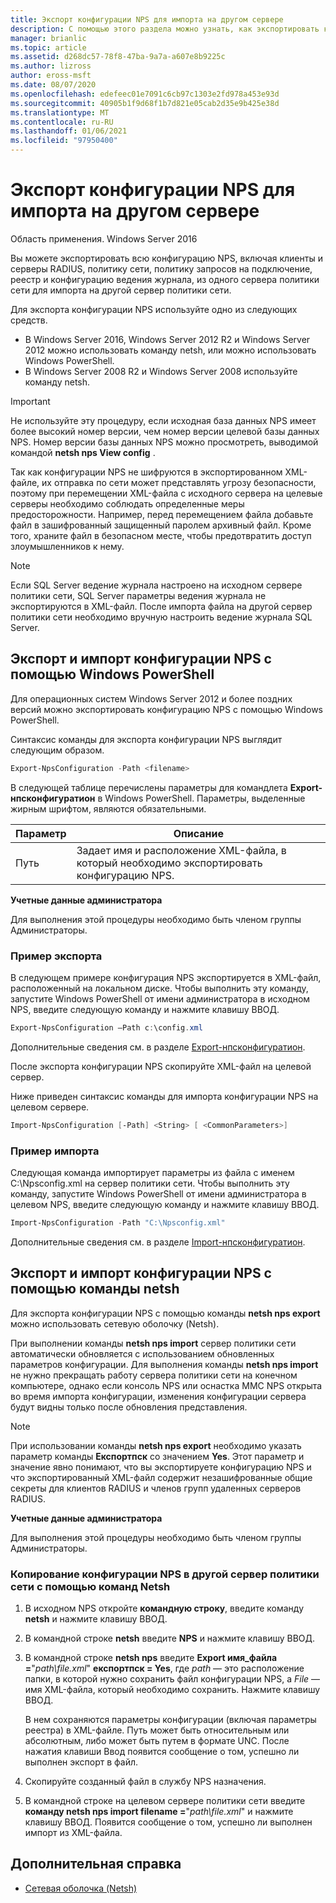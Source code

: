 ```yaml
---
title: Экспорт конфигурации NPS для импорта на другом сервере
description: С помощью этого раздела можно узнать, как экспортировать конфигурацию сервера политики сети в Windows Server 2016.
manager: brianlic
ms.topic: article
ms.assetid: d268dc57-78f8-47ba-9a7a-a607e8b9225c
ms.author: lizross
author: eross-msft
ms.date: 08/07/2020
ms.openlocfilehash: edefeec01e7091c6cb97c1303e2fd978a453e93d
ms.sourcegitcommit: 40905b1f9d68f1b7d821e05cab2d35e9b425e38d
ms.translationtype: MT
ms.contentlocale: ru-RU
ms.lasthandoff: 01/06/2021
ms.locfileid: "97950400"
---
```

# <a name="export-an-nps-configuration-for-import-on-another-server"></a>Экспорт конфигурации NPS для импорта на другом сервере

Область применения. Windows Server 2016

Вы можете экспортировать всю конфигурацию NPS, включая клиенты и серверы RADIUS, политику сети, политику запросов на подключение, реестр и конфигурацию ведения журнала, из одного сервера политики сети для импорта на другой сервер политики сети.

Для экспорта конфигурации NPS используйте одно из следующих средств.

- В Windows Server 2016, Windows Server 2012 R2 и Windows Server 2012 можно использовать команду netsh, или можно использовать Windows PowerShell.
- В Windows Server 2008 R2 и Windows Server 2008 используйте команду netsh.

> [!IMPORTANT]
> Не используйте эту процедуру, если исходная база данных NPS имеет более высокий номер версии, чем номер версии целевой базы данных NPS. Номер версии базы данных NPS можно просмотреть, выводимой командой **netsh nps View config** .

Так как конфигурации NPS не шифруются в экспортированном XML-файле, их отправка по сети может представлять угрозу безопасности, поэтому при перемещении XML-файла с исходного сервера на целевые серверы необходимо соблюдать определенные меры предосторожности. Например, перед перемещением файла добавьте файл в зашифрованный защищенный паролем архивный файл. Кроме того, храните файл в безопасном месте, чтобы предотвратить доступ злоумышленников к нему.

> [!NOTE]
> Если SQL Server ведение журнала настроено на исходном сервере политики сети, SQL Server параметры ведения журнала не экспортируются в XML-файл. После импорта файла на другой сервер политики сети необходимо вручную настроить ведение журнала SQL Server.

## <a name="export-and-import-the-nps-configuration-by-using-windows-powershell"></a>Экспорт и импорт конфигурации NPS с помощью Windows PowerShell

Для операционных систем Windows Server 2012 и более поздних версий можно экспортировать конфигурацию NPS с помощью Windows PowerShell.

Синтаксис команды для экспорта конфигурации NPS выглядит следующим образом.

```powershell
Export-NpsConfiguration -Path <filename>
```

В следующей таблице перечислены параметры для командлета **Export-нпсконфигуратион** в Windows PowerShell. Параметры, выделенные жирным шрифтом, являются обязательными.

|Параметр|Описание|
|---------|-----------|
|Путь|Задает имя и расположение XML-файла, в который необходимо экспортировать конфигурацию NPS.|

**Учетные данные администратора**

Для выполнения этой процедуры необходимо быть членом группы Администраторы.

### <a name="export-example"></a>Пример экспорта

В следующем примере конфигурация NPS экспортируется в XML-файл, расположенный на локальном диске. Чтобы выполнить эту команду, запустите Windows PowerShell от имени администратора в исходном NPS, введите следующую команду и нажмите клавишу ВВОД.

```powershell
Export-NpsConfiguration –Path c:\config.xml
```

Дополнительные сведения см. в разделе [Export-нпсконфигуратион](/powershell/module/nps/export-npsconfiguration).

После экспорта конфигурации NPS скопируйте XML-файл на целевой сервер.

Ниже приведен синтаксис команды для импорта конфигурации NPS на целевом сервере.

```powershell
Import-NpsConfiguration [-Path] <String> [ <CommonParameters>]
```

### <a name="import-example"></a>Пример импорта

Следующая команда импортирует параметры из файла с именем C:\Npsconfig.xml на сервер политики сети. Чтобы выполнить эту команду, запустите Windows PowerShell от имени администратора в целевом NPS, введите следующую команду и нажмите клавишу ВВОД.

```powershell
Import-NpsConfiguration -Path "C:\Npsconfig.xml"
```

Дополнительные сведения см. в разделе [Import-нпсконфигуратион](/powershell/module/nps/import-npsconfiguration).

## <a name="export-and-import-the-nps-configuration-by-using-netsh"></a>Экспорт и импорт конфигурации NPS с помощью команды netsh

Для экспорта конфигурации NPS с помощью команды **netsh nps export** можно использовать сетевую оболочку (Netsh).

При выполнении команды **netsh nps import** сервер политики сети автоматически обновляется с использованием обновленных параметров конфигурации. Для выполнения команды **netsh nps import** не нужно прекращать работу сервера политики сети на конечном компьютере, однако если консоль NPS или оснастка MMC NPS открыта во время импорта конфигурации, изменения конфигурации сервера будут видны только после обновления представления.

> [!NOTE]
> При использовании команды **netsh nps export** необходимо указать параметр команды **Експортпск** со значением **Yes**. Этот параметр и значение явно понимают, что вы экспортируете конфигурацию NPS и что экспортированный XML-файл содержит незашифрованные общие секреты для клиентов RADIUS и членов групп удаленных серверов RADIUS.

**Учетные данные администратора**

Для выполнения этой процедуры необходимо быть членом группы Администраторы.

### <a name="to-copy-an-nps-configuration-to-another-nps-using-netsh-commands"></a>Копирование конфигурации NPS в другой сервер политики сети с помощью команд Netsh

1. В исходном NPS откройте **командную строку**, введите команду **netsh** и нажмите клавишу ВВОД.

2. В командной строке **netsh** введите **NPS** и нажмите клавишу ВВОД.

3. В командной строке **netsh nps** введите **Export имя_файла =**"*path\file.xml*" **експортпск = Yes**, где *path* — это расположение папки, в которой нужно сохранить файл конфигурации NPS, а *File* — имя XML-файла, который необходимо сохранить. Нажмите клавишу ВВОД.

    В нем сохраняются параметры конфигурации (включая параметры реестра) в XML-файле. Путь может быть относительным или абсолютным, либо может быть путем в формате UNC. После нажатия клавиши Ввод появится сообщение о том, успешно ли выполнен экспорт в файл.

4. Скопируйте созданный файл в службу NPS назначения.

5. В командной строке на целевом сервере политики сети введите **команду netsh nps import filename =**"*path\file.xml*" и нажмите клавишу ВВОД. Появится сообщение о том, успешно ли выполнен импорт из XML-файла.

## <a name="additional-references"></a>Дополнительная справка

- [Сетевая оболочка (Netsh)](../netsh/netsh.md)

